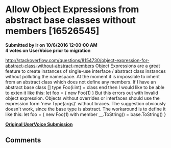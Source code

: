 # Allow Object Expressions from abstract base classes without members [16526545] #

**Submitted by lr on 10/6/2016 12:00:00 AM**  
**4 votes on UserVoice prior to migration**  

http://stackoverflow.com/questions/8154730/object-expression-for-abstract-class-without-abstract-members
Object Expressions are a great feature to create instances of single-use interface / abstract class instances without polluting the namespace.
At the moment it is impossible to inherit from an abstract class which does not define any members.
If I have an abstract base class
[<AbstractClass>]
type Foo(i:int) = class end
then I would like to be able to exten it like this:
let foo = { new Foo(1) }
But this errors out with
Invalid object expression. Objects without overrides or interfaces should use the expression form 'new Type(args)' without braces.
The suggestion obviously doesn't work, since the base type is abstract.
The workaround is to define it like this:
let foo = { new Foo(1) with member __.ToString() = base.ToString() }



**[Original UserVoice Submission](https://fslang.uservoice.com/forums/245727-f-language/suggestions/16526545)**


## Comments ##

